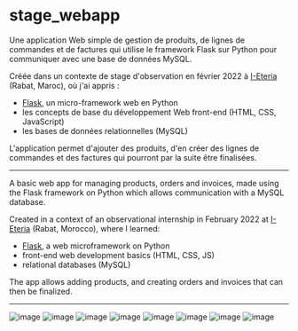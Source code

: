 # stage_webapp
Une application Web simple de gestion de produits, de lignes de commandes et de factures qui utilise le framework Flask sur Python pour communiquer avec une base de données MySQL.

Créée dans un contexte de stage d'observation en février 2022 à [I-Eteria](https://www.i-eteria.com/) (Rabat, Maroc), où j'ai appris :
- [Flask](https://flask.palletsprojects.com/en/3.0.x/), un micro-framework web en Python
- les concepts de base du développement Web front-end (HTML, CSS, JavaScript) 
- les bases de données relationnelles (MySQL)

L'application permet d'ajouter des produits, d'en créer des lignes de commandes et des factures qui pourront par la suite être finalisées.

---

A basic web app for managing products, orders and invoices, made using the Flask framework on Python which allows communication with a MySQL database.

Created in a context of an observational internship in February 2022 at [I-Eteria](https://www.i-eteria.com/) (Rabat, Morocco), where I learned:
- [Flask](https://flask.palletsprojects.com/en/3.0.x/), a web microframework on Python
- front-end web development basics (HTML, CSS, JS) 
- relational databases (MySQL)

The app allows adding products, and creating orders and invoices that can then be finalized.

---

![image](https://github.com/itshichabk/stage_webapp/assets/95623539/c67778dc-50eb-40af-9446-92a04846a589)
![image](https://github.com/itshichabk/stage_webapp/assets/95623539/f2e32610-c49d-4b5c-9345-223a300f312d)
![image](https://github.com/itshichabk/stage_webapp/assets/95623539/82832d8e-39d0-4792-aef2-7784d775ea09)
![image](https://github.com/itshichabk/stage_webapp/assets/95623539/2f48271e-b4a2-4306-870d-ac3b58d26b23)
![image](https://github.com/itshichabk/stage_webapp/assets/95623539/a3f33146-81fb-4870-ade8-b65526e5b8f4)
![image](https://github.com/itshichabk/stage_webapp/assets/95623539/1e40dee2-0936-46cd-897c-74a145cf3e01)
![image](https://github.com/itshichabk/stage_webapp/assets/95623539/4f203b55-d8ea-4f39-97bd-6239a817269f)
![image](https://github.com/itshichabk/stage_webapp/assets/95623539/d6dd94e6-a8c0-426a-bce1-0d8518b092fb)
